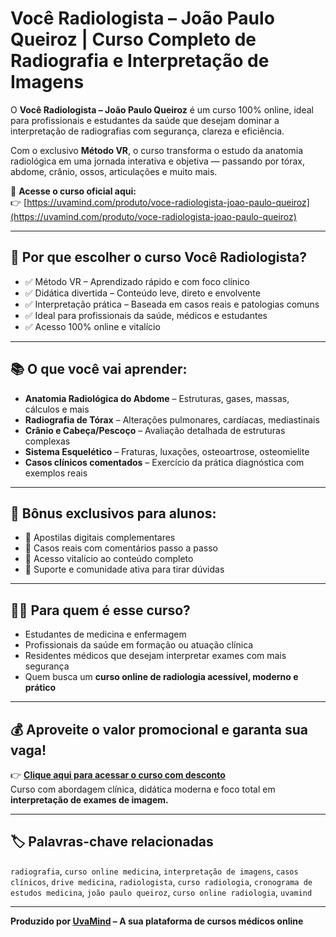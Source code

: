 # Você Radiologista – João Paulo Queiroz | Curso Completo de Radiografia e Interpretação de Imagens

O **Você Radiologista – João Paulo Queiroz** é um curso 100% online, ideal para profissionais e estudantes da saúde que desejam dominar a interpretação de radiografias com segurança, clareza e eficiência.

Com o exclusivo **Método VR**, o curso transforma o estudo da anatomia radiológica em uma jornada interativa e objetiva — passando por tórax, abdome, crânio, ossos, articulações e muito mais.

🔗 **Acesse o curso oficial aqui:**  
👉 [https://uvamind.com/produto/voce-radiologista-joao-paulo-queiroz](https://uvamind.com/produto/voce-radiologista-joao-paulo-queiroz)

---

## 🎯 Por que escolher o curso Você Radiologista?

- ✅ Método VR – Aprendizado rápido e com foco clínico
- ✅ Didática divertida – Conteúdo leve, direto e envolvente
- ✅ Interpretação prática – Baseada em casos reais e patologias comuns
- ✅ Ideal para profissionais da saúde, médicos e estudantes
- ✅ Acesso 100% online e vitalício

---

## 📚 O que você vai aprender:

- **Anatomia Radiológica do Abdome** – Estruturas, gases, massas, cálculos e mais
- **Radiografia de Tórax** – Alterações pulmonares, cardíacas, mediastinais
- **Crânio e Cabeça/Pescoço** – Avaliação detalhada de estruturas complexas
- **Sistema Esquelético** – Fraturas, luxações, osteoartrose, osteomielite
- **Casos clínicos comentados** – Exercício da prática diagnóstica com exemplos reais

---

## 🎁 Bônus exclusivos para alunos:

- 📘 Apostilas digitais complementares
- 🩻 Casos reais com comentários passo a passo
- 🔁 Acesso vitalício ao conteúdo completo
- 💬 Suporte e comunidade ativa para tirar dúvidas

---

## 👩‍⚕️ Para quem é esse curso?

- Estudantes de medicina e enfermagem
- Profissionais da saúde em formação ou atuação clínica
- Residentes médicos que desejam interpretar exames com mais segurança
- Quem busca um **curso online de radiologia acessível, moderno e prático**

---

## 💰 Aproveite o valor promocional e garanta sua vaga!

👉 **[Clique aqui para acessar o curso com desconto](https://uvamind.com/produto/voce-radiologista-joao-paulo-queiroz)**  
Curso com abordagem clínica, didática moderna e foco total em **interpretação de exames de imagem.**

---

## 🏷️ Palavras-chave relacionadas

`radiografia`, `curso online medicina`, `interpretação de imagens`, `casos clínicos`, `drive medicina`, `radiologista`, `curso radiologia`, `cronograma de estudos medicina`, `joão paulo queiroz`, `curso online radiologia`, `uvamind`

---

**Produzido por [UvaMind](https://uvamind.com) – A sua plataforma de cursos médicos online**
